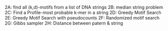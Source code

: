 2A: find all (k,d)-motifs from a list of DNA strings
2B: median string problem
2C: Find a Profile-most probable k-mer in a string
2D: Greedy Motif Search
2E: Greedy Motif Search with pseudocounts
2F: Randomized motif search
2G: Gibbs sampler
2H: Distance between patern & string